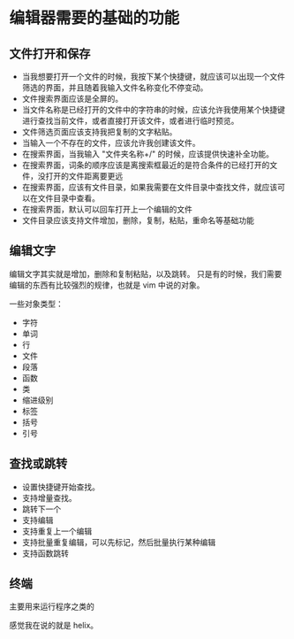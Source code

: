 # 编辑器需要的基础的功能

## 文件打开和保存

- 当我想要打开一个文件的时候，我按下某个快捷键，就应该可以出现一个文件筛选的界面，并且随着我输入文件名称变化不停变动。
- 文件搜索界面应该是全屏的。
- 当文件名称是已经打开的文件中的字符串的时候，应该允许我使用某个快捷键进行查找当前文件，或者直接打开该文件，或者进行临时预览。
- 文件筛选页面应该支持我把复制的文字粘贴。
- 当输入一个不存在的文件，应该允许我创建该文件。
- 在搜索界面，当我输入 "文件夹名称+/" 的时候，应该提供快速补全功能。
- 在搜索界面，词条的顺序应该是离搜索框最近的是符合条件的已经打开的文件，没打开的文件距离要更远
- 在搜索界面，应该有文件目录，如果我需要在文件目录中查找文件，就应该可以在文件目录中查看。
- 在搜索界面，默认可以回车打开上一个编辑的文件
- 文件目录应该支持文件增加，删除，复制，粘贴，重命名等基础功能

## 编辑文字

编辑文字其实就是增加，删除和复制粘贴，以及跳转。
只是有的时候，我们需要编辑的东西有比较强烈的规律，也就是 vim 中说的对象。

一些对象类型：

- 字符
- 单词
- 行
- 文件
- 段落
- 函数
- 类
- 缩进级别
- 标签
- 括号
- 引号

## 查找或跳转

- 设置快捷键开始查找。
- 支持增量查找。
- 跳转下一个
- 支持编辑
- 支持重复上一个编辑
- 支持批量重复编辑，可以先标记，然后批量执行某种编辑
- 支持函数跳转

## 终端

主要用来运行程序之类的

感觉我在说的就是 helix。
